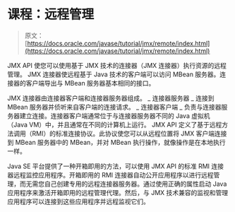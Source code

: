 # 课程：远程管理

> 原文： [https://docs.oracle.com/javase/tutorial/jmx/remote/index.html](https://docs.oracle.com/javase/tutorial/jmx/remote/index.html)

JMX API 使您可以使用基于 JMX 技术的连接器（JMX 连接器）执行资源的远程管理。 JMX 连接器使远程基于 Java 技术的客户端可以访问 MBean 服务器。连接器的客户端导出与 MBean 服务器基本相同的接口。

JMX 连接器由连接器客户端和连接器服务器组成。 _ 连接器服务器 _ 连接到 MBean 服务器并侦听来自客户端的连接请求。 _ 连接器客户端 _ 负责与连接器服务器建立连接。连接器客户端通常位于与连接器服务器不同的 Java 虚拟机（Java VM）中，并且通常在不同的计算机上运行。 JMX API 定义了基于远程方法调用（RMI）的标准连接协议。此协议使您可以从远程位置将 JMX 客户端连接到 MBean 服务器中的 MBean，并对 MBean 执行操作，就像操作是在本地执行一样。

Java SE 平台提供了一种开箱即用的方法，可以使用 JMX API 的标准 RMI 连接器远程监控应用程序。开箱即用的 RMI 连接器自动公开应用程序以进行远程管理，而无需您自己创建专用的远程连接器服务器。通过使用正确的属性启动 Java 应用程序来激活开箱即用的远程管理代理。然后，与 JMX 技术兼容的监视和管理应用程序可以连接到这些应用程序并远程监视它们。